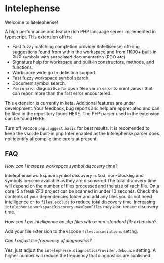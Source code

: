 # Intelephense

Welcome to Intelephense! 

A high performance and feature rich PHP language server implemented in typescript. This extension offers:

* Fast fuzzy matching completion provider (Intellisense) offering suggestions found from within the workspace and from 11000+ built-in PHP symbols with associated documentation (PDO etc).
* Signature help for workspace and built-in constructors, methods, and functions.
* Workspace wide go to definition support.
* Fast fuzzy workspace symbol search.
* Document symbol search.
* Parse error diagnostics for open files via an error tolerant parser that can report more than the first error encountered.

This extension is currently in beta. Additional features are under development. Your feedback, bug reports and help are appreciated and can be filed in the repository found HERE. The PHP parser used in the extension can be found HERE. 

Turn off vscode `php.suggest.basic` for best results. It is recomended to keep the vscode built-in php linter enabled as the Intelephense parser does not identify all compile time errors at present.

## FAQ

_How can I increase workspace symbol discovery time?_

Intelephense workspace symbol discovery is fast, non-blocking and symbols become available as they are discovered.The total discovery time will depend on the number of files processed and the size of each file. On a core i5 a fresh ZF3 project can be scanned in under 10 seconds. Check the contents of your dependencies folder and add any files you do not need intelligence on to `files.exclude` to reduce total discovery time. Increasing `intelephense.workspaceDiscovery.maxOpenFiles` may also reduce discovery time.

_How can I get intelligence on php files with a non-standard file extension?_

Add your file extension to the vscode `files.associations` setting.

_Can I adjust the frequency of diagnostics?_

Yes, just adjust the `intelephense.diagnosticsProvider.debounce` setting. A higher number will reduce the frequency that diagnostics are published. 



